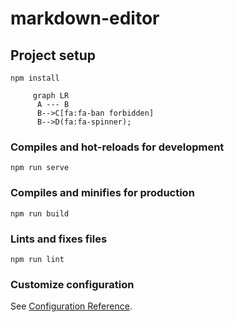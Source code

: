 # markdown-editor

## Project setup
```
npm install
```
``` mermaid
     graph LR
      A --- B
      B-->C[fa:fa-ban forbidden]
      B-->D(fa:fa-spinner);
```
### Compiles and hot-reloads for development
```
npm run serve
```

### Compiles and minifies for production
```
npm run build
```

### Lints and fixes files
```
npm run lint
```

### Customize configuration
See [Configuration Reference](https://cli.vuejs.org/config/).

